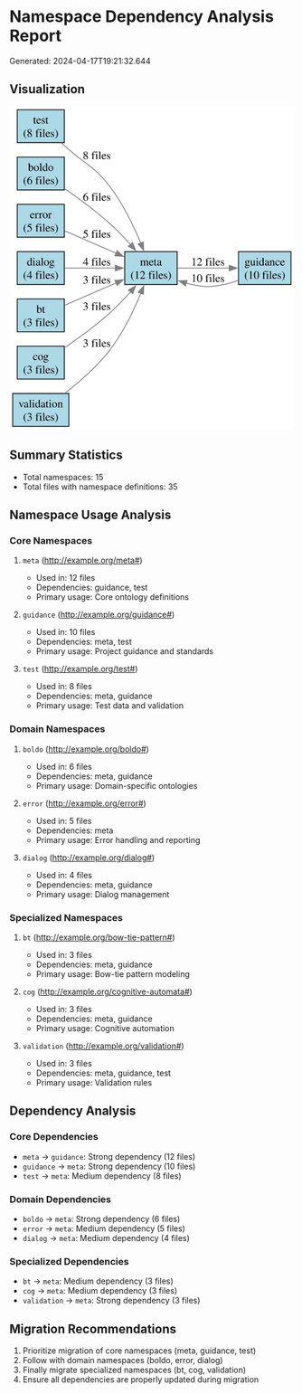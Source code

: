 # Namespace Dependency Analysis Report

Generated: 2024-04-17T19:21:32.644

## Visualization

![Namespace Dependency Graph](namespace_dependency_graph.svg)

## Summary Statistics
- Total namespaces: 15
- Total files with namespace definitions: 35

## Namespace Usage Analysis

### Core Namespaces
1. `meta` (http://example.org/meta#)
   - Used in: 12 files
   - Dependencies: guidance, test
   - Primary usage: Core ontology definitions

2. `guidance` (http://example.org/guidance#)
   - Used in: 10 files
   - Dependencies: meta, test
   - Primary usage: Project guidance and standards

3. `test` (http://example.org/test#)
   - Used in: 8 files
   - Dependencies: meta, guidance
   - Primary usage: Test data and validation

### Domain Namespaces
1. `boldo` (http://example.org/boldo#)
   - Used in: 6 files
   - Dependencies: meta, guidance
   - Primary usage: Domain-specific ontologies

2. `error` (http://example.org/error#)
   - Used in: 5 files
   - Dependencies: meta
   - Primary usage: Error handling and reporting

3. `dialog` (http://example.org/dialog#)
   - Used in: 4 files
   - Dependencies: meta, guidance
   - Primary usage: Dialog management

### Specialized Namespaces
1. `bt` (http://example.org/bow-tie-pattern#)
   - Used in: 3 files
   - Dependencies: meta, guidance
   - Primary usage: Bow-tie pattern modeling

2. `cog` (http://example.org/cognitive-automata#)
   - Used in: 3 files
   - Dependencies: meta, guidance
   - Primary usage: Cognitive automation

3. `validation` (http://example.org/validation#)
   - Used in: 3 files
   - Dependencies: meta, guidance, test
   - Primary usage: Validation rules

## Dependency Analysis

### Core Dependencies
- `meta` → `guidance`: Strong dependency (12 files)
- `guidance` → `meta`: Strong dependency (10 files)
- `test` → `meta`: Medium dependency (8 files)

### Domain Dependencies
- `boldo` → `meta`: Strong dependency (6 files)
- `error` → `meta`: Medium dependency (5 files)
- `dialog` → `meta`: Medium dependency (4 files)

### Specialized Dependencies
- `bt` → `meta`: Medium dependency (3 files)
- `cog` → `meta`: Medium dependency (3 files)
- `validation` → `meta`: Strong dependency (3 files)

## Migration Recommendations
1. Prioritize migration of core namespaces (meta, guidance, test)
2. Follow with domain namespaces (boldo, error, dialog)
3. Finally migrate specialized namespaces (bt, cog, validation)
4. Ensure all dependencies are properly updated during migration